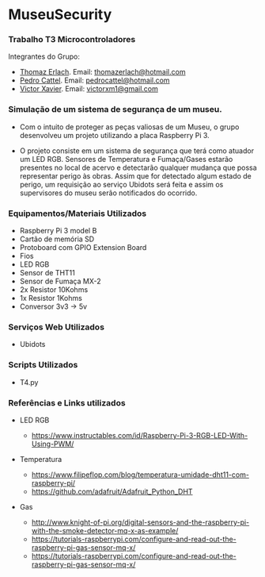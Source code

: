 # MuseuSecurity

### Trabalho T3 Microcontroladores  

Integrantes do Grupo:
* [Thomaz Erlach](https://github.com/thomazerlach). Email: thomazerlach@hotmail.com
* [Pedro Cattel](https://github.com/pedrocattel). Email: pedrocattel@hotmail.com
* [Victor Xavier](https://github.com/viictor1224). Email: victorxm1@gmail.com

### Simulação de um sistema de segurança de um museu. 

- Com o intuito de proteger as peças valiosas de um Museu, o grupo desenvolveu um projeto utilizando a placa Raspberry Pi 3. 

- O projeto consiste em um sistema de segurança que terá como atuador um LED RGB. Sensores de Temperatura e Fumaça/Gases estarão presentes no local de acervo e detectarão qualquer mudança que possa representar perigo às obras. Assim que for detectado algum estado de perigo, um requisição ao serviço Ubidots será feita e assim os supervisores do museu serão notificados do ocorrido.

### Equipamentos/Materiais Utilizados

* Raspberry Pi 3 model B
* Cartão de memória SD
* Protoboard com GPIO Extension Board
* Fios
* LED RGB
* Sensor de THT11
* Sensor de Fumaça MX-2
* 2x Resistor 10Kohms
* 1x Resistor 1Kohms
* Conversor 3v3 -> 5v

### Serviços Web Utilizados

* Ubidots

### Scripts Utilizados

* T4.py

### Referências e Links utilizados

* LED RGB
  - https://www.instructables.com/id/Raspberry-Pi-3-RGB-LED-With-Using-PWM/

* Temperatura
  - https://www.filipeflop.com/blog/temperatura-umidade-dht11-com-raspberry-pi/
  - https://github.com/adafruit/Adafruit_Python_DHT

* Gas
  - http://www.knight-of-pi.org/digital-sensors-and-the-raspberry-pi-with-the-smoke-detector-mq-x-as-example/
  - https://tutorials-raspberrypi.com/configure-and-read-out-the-raspberry-pi-gas-sensor-mq-x/
  - https://tutorials-raspberrypi.com/configure-and-read-out-the-raspberry-pi-gas-sensor-mq-x/


